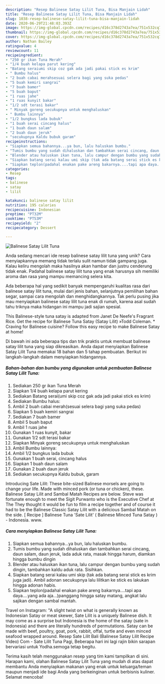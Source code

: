 ```yaml
---
description: "Resep Balinese Satay Lilit Tuna, Bisa Manjain Lidah"
title: "Resep Balinese Satay Lilit Tuna, Bisa Manjain Lidah"
slug: 1038-resep-balinese-satay-lilit-tuna-bisa-manjain-lidah
date: 2020-06-29T21:48:03.393Z
image: https://img-global.cpcdn.com/recipes/d16c378d2743a7ea/751x532cq70/balinese-satay-lilit-tuna-foto-resep-utama.jpg
thumbnail: https://img-global.cpcdn.com/recipes/d16c378d2743a7ea/751x532cq70/balinese-satay-lilit-tuna-foto-resep-utama.jpg
cover: https://img-global.cpcdn.com/recipes/d16c378d2743a7ea/751x532cq70/balinese-satay-lilit-tuna-foto-resep-utama.jpg
author: Nathan Bailey
ratingvalue: 4
reviewcount: 11
recipeingredient:
- "250 gr ikan Tuna Merah"
- "1/4 buah kelapa parut kering"
- "Batang seraiumi skip coz gak ada jadi pakai stick es krim"
- " Bumbu halus"
- "2 buah cabai merahsesuai selera bagi yang suka pedas"
- "5 buah kemiri sangrai"
- "7 buah bamer"
- "5 buah baput"
- "1 ruas jahe"
- "1 ruas kunyit bakar"
- "1/2 sdt terasi bakar"
- " Minyak goreng secukupnya untuk menghaluskan"
- " Bumbu lainnya"
- "1/2 bungkus lada bubuk"
- "1 buah serai cincang halus"
- "1 buah daun salam"
- "2 buah daun jeruk"
- "secukupnya Kaldu bubuk garam"
recipeinstructions:
- "Siapkan semua bahannya...ya bun, lalu haluskan bumbu."
- "Tumis bumbu yang sudah dihaluskan dan tambahkan serai cincang, daun salam, daun jeruk, lada aduk rata, masak hingga harum, diamkan hingga bumbu dingin"
- "Blender atau haluskan ikan tuna, lalu campur dengan bumbu yang sudah dingin, tambahkan kaldu aduk rata. Sisihkan."
- "Siapkan batang serai kalau umi skip (tak ada batang serai stick es krim juga jadi). Ambil adonan secukupnya lalu lilitkan ke stick es lakukan hingga adonan habis."
- "Siapkan teplon(padahal enakan pake areng bakarnya....tapi apa daya....yang ada aja...)panggang hingga satay matang, angkat lalu sajikan dengan sambal mantah."
categories:
- Resep
tags:
- balinese
- satay
- lilit

katakunci: balinese satay lilit 
nutrition: 195 calories
recipecuisine: Indonesian
preptime: "PT32M"
cooktime: "PT53M"
recipeyield: "2"
recipecategory: Dessert

---
```



![Balinese Satay Lilit Tuna](https://img-global.cpcdn.com/recipes/d16c378d2743a7ea/751x532cq70/balinese-satay-lilit-tuna-foto-resep-utama.jpg)

Anda sedang mencari ide resep balinese satay lilit tuna yang unik? Cara menyiapkannya memang tidak terlalu sulit namun tidak gampang juga. Kalau keliru mengolah maka hasilnya akan hambar dan justru cenderung tidak enak. Padahal balinese satay lilit tuna yang enak harusnya sih memiliki aroma dan rasa yang mampu memancing selera kita.

Ada beberapa hal yang sedikit banyak mempengaruhi kualitas rasa dari balinese satay lilit tuna, mulai dari jenis bahan, selanjutnya pemilihan bahan segar, sampai cara mengolah dan menghidangkannya. Tak perlu pusing jika mau menyiapkan balinese satay lilit tuna enak di rumah, karena asal sudah tahu triknya maka hidangan ini mampu jadi sajian spesial.

This Balinese-style tuna satay is adapted from Janet De Neefe&#39;s Fragrant Rice. Get the recipe for Balinese Tuna Satay (Satay Lilit) »Todd Coleman. * Craving for Balinese cuisine? Follow this easy recipe to make Balinese Satay at home!


Di bawah ini ada beberapa tips dan trik praktis untuk membuat balinese satay lilit tuna yang siap dikreasikan. Anda dapat menyiapkan Balinese Satay Lilit Tuna memakai 18 bahan dan 5 tahap pembuatan. Berikut ini langkah-langkah dalam menyiapkan hidangannya.

<!--inarticleads1-->

##### Bahan-bahan dan bumbu yang digunakan untuk pembuatan Balinese Satay Lilit Tuna:

1. Sediakan 250 gr ikan Tuna Merah
1. Siapkan 1/4 buah kelapa parut kering
1. Sediakan Batang serai(umi skip coz gak ada jadi pakai stick es krim)
1. Sediakan  Bumbu halus:
1. Ambil 2 buah cabai merah(sesuai selera bagi yang suka pedas)
1. Siapkan 5 buah kemiri sangrai
1. Sediakan 7 buah bamer
1. Ambil 5 buah baput
1. Ambil 1 ruas jahe
1. Gunakan 1 ruas kunyit, bakar
1. Gunakan 1/2 sdt terasi bakar
1. Siapkan  Minyak goreng secukupnya untuk menghaluskan
1. Ambil  Bumbu lainnya:
1. Ambil 1/2 bungkus lada bubuk
1. Gunakan 1 buah serai, cincang halus
1. Siapkan 1 buah daun salam
1. Gunakan 2 buah daun jeruk
1. Sediakan secukupnya Kaldu bubuk, garam


Introducing Sate Lilit: These bite-sized Balinese morsels are going to change your life. Made with minced pork (or tuna or chicken), these. Balinese Satay Lilit and Sambal Matah Recipes are below. Steve was fortunate enough to meet the Sigit Purwanto who is the Executive Chef at The They thought it would be fun to film a recipe together and of course it had to be the Balinese Classic Satay Lilit with a delicious Sambal Matah on the side. [ Recipe ] Balinese Tuna &#39;Sate Lilit&#39; ( Balinese Minced Tuna Satay ) - Indonesia. www. 

<!--inarticleads2-->

##### Cara menyiapkan Balinese Satay Lilit Tuna:

1. Siapkan semua bahannya...ya bun, lalu haluskan bumbu.
1. Tumis bumbu yang sudah dihaluskan dan tambahkan serai cincang, daun salam, daun jeruk, lada aduk rata, masak hingga harum, diamkan hingga bumbu dingin
1. Blender atau haluskan ikan tuna, lalu campur dengan bumbu yang sudah dingin, tambahkan kaldu aduk rata. Sisihkan.
1. Siapkan batang serai kalau umi skip (tak ada batang serai stick es krim juga jadi). Ambil adonan secukupnya lalu lilitkan ke stick es lakukan hingga adonan habis.
1. Siapkan teplon(padahal enakan pake areng bakarnya....tapi apa daya....yang ada aja...)panggang hingga satay matang, angkat lalu sajikan dengan sambal mantah.


Travel on Instagram: &#34;A slight twist on what is generally known as Indonesian Satay or meat skewer, Sate Lilit is a uniquely Balinese dish. It may come as a surprise but Indonesia is the home of the satay (sate in Indonesia) and there are literally hundreds of permutations. Satay can be made with beef, poultry, goat, pork, rabbit, offal, turtle and even minced seafood wrapped around. Resep Sate Lilit Bali (Balinese Satay Lilit Recipe Video) Com - Sate Lilit Tuna Pagi, Beberapa hari ini lagi rajin bikin sarapan bervariasi untuk Yodha.semoga tetap begitu. 

Terima kasih telah menggunakan resep yang tim kami tampilkan di sini. Harapan kami, olahan Balinese Satay Lilit Tuna yang mudah di atas dapat membantu Anda menyiapkan makanan yang enak untuk keluarga/teman maupun menjadi ide bagi Anda yang berkeinginan untuk berbisnis kuliner. Selamat mencoba!
